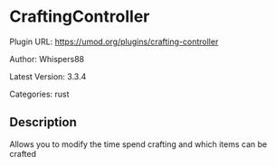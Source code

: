 # CraftingController

Plugin URL: https://umod.org/plugins/crafting-controller

Author: Whispers88

Latest Version: 3.3.4

Categories: rust

## Description

Allows you to modify the time spend crafting and which items can be crafted
